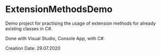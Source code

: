 # ExtensionMethodsDemo

Demo project for practising the usage of extension methods for already existing classes in C#.

Done with Visual Studio, Console App, with C#.

Creation Date: 29.07.2020
